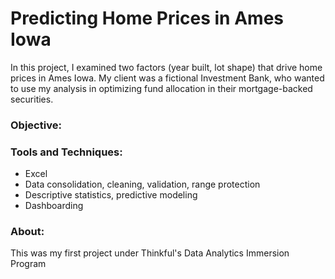 # Predicting Home Prices in Ames Iowa
In this project, I examined two factors (year built, lot shape) that drive home prices in Ames Iowa. My client was a fictional Investment Bank, who wanted to use my analysis in optimizing fund allocation in their mortgage-backed securities.

### Objective:


### Tools and Techniques:
- Excel
- Data consolidation, cleaning, validation, range protection
- Descriptive statistics, predictive modeling
- Dashboarding

### About:
This was my first project under Thinkful's Data Analytics Immersion Program
